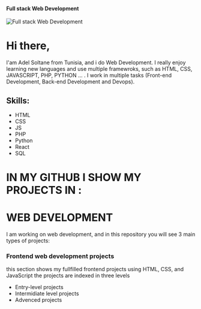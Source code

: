#### Full stack Web Development 
![Full stack Web Development ](https://pbs.twimg.com/profile_banners/1569646202060419073/1663067875/600x200)

# Hi there,
I'am Adel Soltane from Tunisia, and i do Web Development. I really enjoy learning new languages and use multiple framewroks, such as HTML, CSS, JAVASCRIPT, PHP, PYTHON ... . 
I work in multiple tasks (Front-end Development, Back-end Development and Devops).

## Skills: 
* HTML
* CSS 
* JS
* PHP
* Python
* React
* SQL

<h1>IN MY GITHUB I SHOW MY PROJECTS IN : </h1>

<h1>WEB DEVELOPMENT</h1>
I am working on web development, and in this repository you will see 3 main types of projects:
<h3>Frontend web development projects</h3>
  this section shows my fullfilled frontend projects using HTML, CSS, and JavaScript
  the projects are indexed in three levels
  <ul>
   <li>Entry-level projects</li>
   <li>Intermidiate level projects</li>
   <li>Advenced projects</li>
  </ul>








